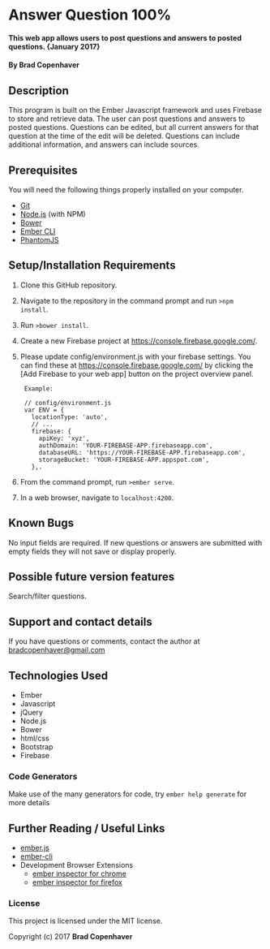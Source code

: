 # Answer Question 100%

#### This web app allows users to post questions and answers to posted questions. {January 2017}

#### By **Brad Copenhaver**

## Description
This program is built on the Ember Javascript framework and uses Firebase to store and retrieve data. The user can post questions and answers to posted questions. Questions can be edited, but all current answers for that question at the time of the edit will be deleted. Questions can include additional information, and answers can include sources.

## Prerequisites

You will need the following things properly installed on your computer.

* [Git](https://git-scm.com/)
* [Node.js](https://nodejs.org/) (with NPM)
* [Bower](https://bower.io/)
* [Ember CLI](https://ember-cli.com/)
* [PhantomJS](http://phantomjs.org/)

## Setup/Installation Requirements

1. Clone this GitHub repository.
2. Navigate to the repository in the command prompt and run `>npm install`.
3. Run `>bower install`.
4. Create a new Firebase project at https://console.firebase.google.com/.
5. Please update config/environment.js with your firebase settings. You can find these at https://console.firebase.google.com/ by clicking the [Add Firebase to your web app] button on the project overview panel.

        Example:

        // config/environment.js
        var ENV = {
          locationType: 'auto',
          // ...
          firebase: {
            apiKey: 'xyz',
            authDomain: 'YOUR-FIREBASE-APP.firebaseapp.com',
            databaseURL: 'https://YOUR-FIREBASE-APP.firebaseapp.com',
            storageBucket: 'YOUR-FIREBASE-APP.appspot.com',
          },.
6. From the command prompt, run `>ember serve`.
7. In a web browser, navigate to `localhost:4200`.

## Known Bugs

No input fields are required. If new questions or answers are submitted with empty fields they will not save or display properly.

## Possible future version features

Search/filter questions.

## Support and contact details

If you have questions or comments, contact the author at bradcopenhaver@gmail.com

## Technologies Used

* Ember
* Javascript
* jQuery
* Node.js
* Bower
* html/css
* Bootstrap
* Firebase

### Code Generators

Make use of the many generators for code, try `ember help generate` for more details

## Further Reading / Useful Links

* [ember.js](http://emberjs.com/)
* [ember-cli](https://ember-cli.com/)
* Development Browser Extensions
  * [ember inspector for chrome](https://chrome.google.com/webstore/detail/ember-inspector/bmdblncegkenkacieihfhpjfppoconhi)
  * [ember inspector for firefox](https://addons.mozilla.org/en-US/firefox/addon/ember-inspector/)


### License

This project is licensed under the MIT license.

Copyright (c) 2017 **Brad Copenhaver**
